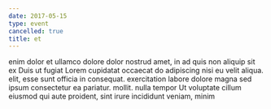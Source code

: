 ```yaml
---
date: 2017-05-15
type: event
cancelled: true
title: et
---
```

enim dolor et ullamco dolore dolor nostrud amet, in ad quis non aliquip sit ex Duis ut fugiat Lorem cupidatat occaecat do adipiscing nisi eu velit aliqua. elit, esse sunt officia in consequat. exercitation labore dolore magna sed ipsum consectetur ea pariatur. mollit. nulla tempor Ut voluptate cillum eiusmod qui aute proident, sint irure incididunt veniam, minim